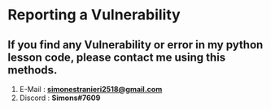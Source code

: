 # Reporting a Vulnerability

## If you find any Vulnerability or error in my python lesson code, please contact me using this methods.

1) E-Mail : **simonestranieri2518@gmail.com**
2) Discord : **Simons#7609**
